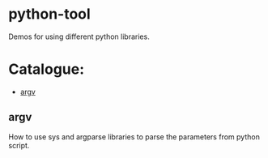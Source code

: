 # python-tool

Demos for using different python libraries.

# Catalogue:

* [argv](#Argv)


<a id="Argv"></a>
## argv

How to use sys and argparse libraries to parse the parameters from python script.

